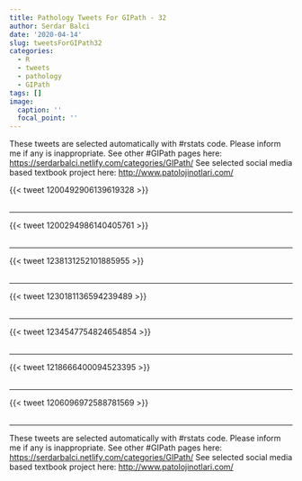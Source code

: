 ```yaml
---
title: Pathology Tweets For GIPath - 32
author: Serdar Balci
date: '2020-04-14'
slug: tweetsForGIPath32
categories:
  - R
  - tweets
  - pathology
  - GIPath
tags: []
image:
  caption: ''
  focal_point: ''
---
```



These tweets are selected automatically with #rstats code. Please inform me if any is inappropriate.
See other #GIPath pages here: https://serdarbalci.netlify.com/categories/GIPath/ 
See selected social media based textbook project here: http://www.patolojinotlari.com/

{{< tweet 1200492906139619328 >}}
<br>
<br>
<hr>
{{< tweet 1200294986140405761 >}}
<br>
<br>
<hr>
{{< tweet 1238131252101885955 >}}
<br>
<br>
<hr>
{{< tweet 1230181136594239489 >}}
<br>
<br>
<hr>
{{< tweet 1234547754824654854 >}}
<br>
<br>
<hr>
{{< tweet 1218666400094523395 >}}
<br>
<br>
<hr>
{{< tweet 1206096972588781569 >}}
<br>
<br>
<hr>


These tweets are selected automatically with #rstats code. Please inform me if any is inappropriate.
See other #GIPath pages here: https://serdarbalci.netlify.com/categories/GIPath/ 
See selected social media based textbook project here: http://www.patolojinotlari.com/
